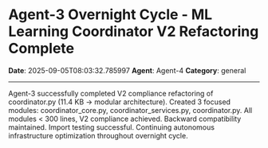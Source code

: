 # Agent-3 Overnight Cycle - ML Learning Coordinator V2 Refactoring Complete

**Date**: 2025-09-05T08:03:32.785997
**Agent**: Agent-4
**Category**: general

---

Agent-3 successfully completed V2 compliance refactoring of coordinator.py (11.4 KB → modular architecture). Created 3 focused modules: coordinator_core.py, coordinator_services.py, coordinator.py. All modules < 300 lines, V2 compliance achieved. Backward compatibility maintained. Import testing successful. Continuing autonomous infrastructure optimization throughout overnight cycle.
